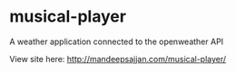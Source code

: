 # musical-player

A weather application connected to the openweather API

View site here: http://mandeepsajjan.com/musical-player/

